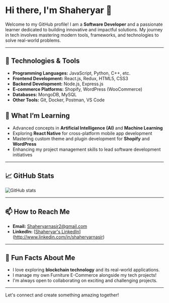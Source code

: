 # Hi there, I'm Shaheryar 👋

Welcome to my GitHub profile! I am a **Software Developer** and a passionate learner dedicated to building innovative and impactful solutions. My journey in tech involves mastering modern tools, frameworks, and technologies to solve real-world problems.

---

## 🔧 Technologies & Tools

- **Programming Languages:** JavaScript, Python, C++, etc.
- **Frontend Development:** React.js, Redux, HTML5, CSS3
- **Backend Development:** Node.js, Express.js
- **E-commerce Platforms:** Shopify, WordPress (WooCommerce)
- **Databases:** MongoDB, MySQL
- **Other Tools:** Git, Docker, Postman, VS Code


## 🌱 What I’m Learning

- Advanced concepts in **Artificial Intelligence (AI)** and **Machine Learning**
- Exploring **React Native** for cross-platform mobile app development
- Mastering custom theme and plugin development for **Shopify** and **WordPress**
- Enhancing my project management skills to lead software development initiatives

---

## 📈 GitHub Stats

![GitHub stats](https://github-readme-stats.vercel.app/api?username=shaheryar2-code&show_icons=true&theme=radical)

---

## 📫 How to Reach Me

- **Email:** Shaheryarnasir2@gmail.com
- **LinkedIn:** [[Shaheryar's LinkedIn](https://www.linkedin.com/in/shaheryar-profile)](http://www.linkedin.com/in/shaheryarnasir)


---

## 🚀 Fun Facts About Me

- I love exploring **blockchain technology** and its real-world applications.
- I manage my own Furniture E-Commerce alongside my tech projects!
- I'm always open to collaborating on exciting and challenging projects.

---

Let's connect and create something amazing together!
